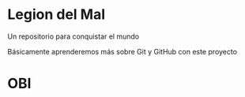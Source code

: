 # Legion del Mal

Un repositorio para conquistar el mundo

Básicamente aprenderemos más sobre Git y GitHub con este proyecto

# OBI
